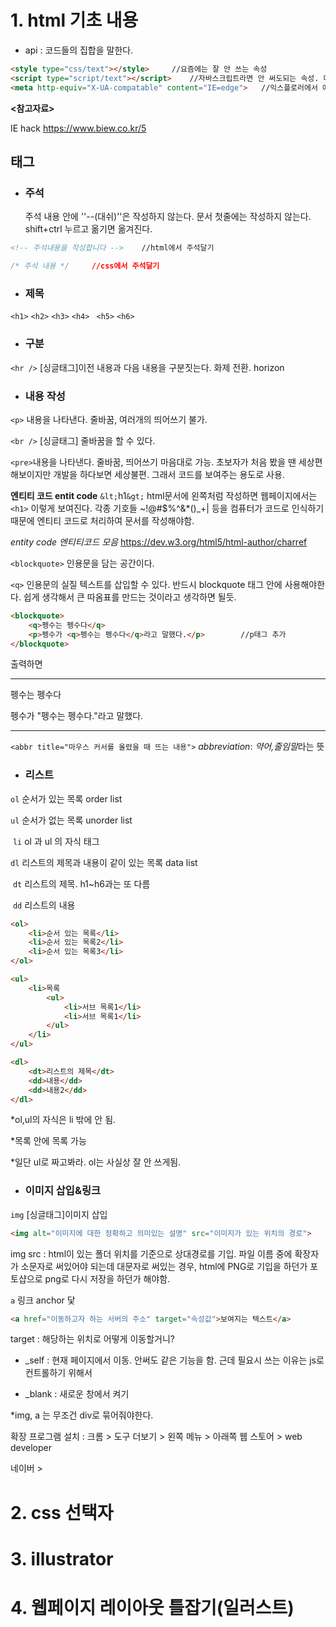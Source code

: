 # 1. html 기초 내용

- api : 코드들의 집합을 말한다.
```html
<style type="css/text"></style>		//요즘에는 잘 안 쓰는 속성
<script type="script/text"></script>	//자바스크립트라면 안 써도되는 속성. 다른 스크립트라면 작성해야함.
<meta http-equiv="X-UA-compatable" content="IE=edge">	//익스플로러에서 에러 해결위한 강제 명령

```

**<참고자료>**

IE hack https://www.biew.co.kr/5 





## 태그

- ### 주석

  주석 내용 안에 ''--(대쉬)''은 작성하지 않는다. 문서 첫줄에는 작성하지 않는다. shift+ctrl 누르고 옮기면 옮겨진다.


```html
<!-- 주석내용을 작성합니다 -->	//html에서 주석달기
```

```css
/* 주석 내용 */		//css에서 주석달기
```



- ### 제목

```<h1>``` ```<h2>``` ```<h3>``` ```<h4> ``` ```<h5>``` ```<h6>```



- ### 구분

```<hr />```  [싱글태그]이전 내용과 다음 내용을 구분짓는다. 화제 전환. horizon

 

- ### 내용 작성

```<p>```  내용을 나타낸다. 줄바꿈, 여러개의 띄어쓰기 불가.

```<br />``` [싱글태그] 줄바꿈을 할 수 있다.

```<pre>```내용을 나타낸다. 줄바꿈, 띄어쓰기 마음대로 가능. 초보자가 처음 봤을 땐 세상편해보이지만 개발을 하다보면 세상불편. 그래서 코드를 보여주는 용도로 사용.

**엔티티 코드 entit code**
```&lt;```h1```&gt;``` html문서에 왼쪽처럼 작성하면 웹페이지에서는 ```<h1>``` 이렇게 보여진다. 각종 기호들 ~!@#$%^&*()_+| 등을 컴퓨터가 코드로 인식하기 때문에 엔티티 코드로 처리하여 문서를 작성해야함.

*entity code 엔티티코드 모음* https://dev.w3.org/html5/html-author/charref



```<blockquote>```  인용문을 담는 공간이다. 

```<q>``` 인용문의 실질 텍스트를 삽입할 수 있다. 반드시 blockquote 태그 안에 사용해야한다. 쉽게 생각해서 큰 따옴표를 만드는 것이라고 생각하면 될듯.

```html
<blockquote>
	<q>펭수는 펭수다</q>
    <p>펭수가 <q>펭수는 펭수다</q>라고 말했다.</p>		//p태그 추가
</blockquote>
```

출력하면 

---

펭수는 펭수다

펭수가 "펭수는 펭수다."라고 말했다.

---



```<abbr title="마우스 커서를 올렸을 때 뜨는 내용">``` *abbreviation*: *약어,줄임말*라는 뜻



- ### 리스트 

```ol```  순서가 있는 목록  order list

```ul```  순서가 없는 목록  unorder list

​		```li``` ol 과 ul 의 자식 태그

```dl```  리스트의 제목과 내용이 같이 있는 목록  data list

​	```dt```  리스트의 제목. h1~h6과는 또 다름

​	```dd```  리스트의 내용

```html
<ol>
    <li>순서 있는 목록</li>
    <li>순서 있는 목록2</li>
    <li>순서 있는 목록3</li>
</ol>
```

```html
<ul>
    <li>목록
    	<ul>
        	<li>서브 목록1</li>
       	 	<li>서브 목록1</li>
        </ul>
    </li>
</ul>
```

```html
<dl>
    <dt>리스트의 제목</dt>
    <dd>내용</dd>
    <dd>내용2</dd>
</dl>
```

*ol,ul의 자식은 li 밖에 안 됨.

*목록 안에 목록 가능

*일단 ul로 짜고봐라. ol는 사실상 잘 안 쓰게됨.



- ### 이미지 삽입&링크

```img```  [싱글태그]이미지 삽입

```html
<img alt="이미지에 대한 정확하고 의미있는 설명" src="이미지가 있는 위치의 경로">
```

img src : html이 있는 폴더 위치를 기준으로 상대경로를 기입. 파일 이름 중에 확장자가 소문자로 써있어야 되는데 대문자로 써있는 경우, html에 PNG로 기입을 하던가 포토샵으로 png로 다시 저장을 하던가 해야함.



```a``` 링크  anchor 닻

```html
<a href="이동하고자 하는 서버의 주소" target="속성값">보여지는 텍스트</a>
```

target : 해당하는 위치로 어떻게 이동할거니?

- _self : 현재 페이지에서 이동. 안써도 같은 기능을 함. 근데 필요시 쓰는 이유는 js로 컨트롤하기 위해서

- _blank : 새로운 창에서 켜기




*img, a 는 무조건 div로 묶어줘야한다.





확장 프로그램 설치 : 크롬 > 도구 더보기 > 왼쪽 메뉴 > 아래쪽 웹 스토어 > web developer

네이버 > 

# 2. css 선택자

# 3. illustrator

# 4. 웹페이지 레이아웃 틀잡기(일러스트)


